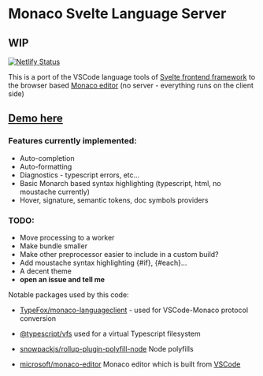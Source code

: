 
# Monaco Svelte Language Server

## WIP

[![Netlify Status](https://api.netlify.com/api/v1/badges/5c091b58-5cfa-483b-b2a6-ee57a161332b/deploy-status)](https://app.netlify.com/sites/elegant-rosalind-57500c/deploys)

This is a port of the VSCode language tools of [Svelte frontend framework](https://svelte.dev/) to the browser based [Monaco editor](https://github.com/microsoft/monaco-editor) (no server - everything runs on the client side)

## [Demo here](https://elegant-rosalind-57500c.netlify.app)

### Features currently implemented:
* Auto-completion
* Auto-formatting
* Diagnostics - typescript errors, etc...
* Basic Monarch based syntax highlighting (typescript, html, no moustache currently)
* Hover, signature, semantic tokens, doc symbols providers


### TODO:
* Move processing to a worker
* Make bundle smaller
* Make other preprocessor easier to include in a custom build?
* Add moustache syntax highlighting {#if}, {#each}...
* A decent theme
* **open an issue and tell me**


Notable packages used by this code:
* [TypeFox/monaco-languageclient](https://github.com/TypeFox/monaco-languageclient) - used for VSCode-Monaco protocol conversion

* [@typescript/vfs](https://github.com/microsoft/TypeScript-Website/tree/v2/packages/typescript-vfs) used for a virtual Typescript filesystem

* [snowpackjs/rollup-plugin-polyfill-node](https://github.com/snowpackjs/rollup-plugin-polyfill-node) Node polyfills

* [microsoft/monaco-editor](https://github.com/microsoft/monaco-editor) Monaco editor which is built from [VSCode](https://github.com/microsoft/vscode/)

